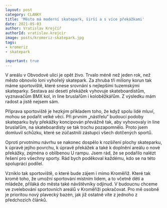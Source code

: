 ```yaml
---
layout: post
category: CLANKY
title: 'Město má moderní skatepark, širší a s více překážkami'
date: 2021-05-03
author: Vratislav Krejčíř
authorId: vratislav.krejcir
image: posts/kromeriz-skatepark.jpg
tags: 
- kromeriz
- skatepark

important: true
---
```


V areálu v Obvodové ulici je opět živo. Trvalo méně než jeden rok, než město obnovilo loni vyhořelý skatepark. Za zhruba tři miliony korun tak máme sportoviště, které snese srovnání s nejlepšími tuzemskými skateparky. Sestava asi deseti překážek vyhovuje skateboardistům, vyznavačům BMX kol, in line bruslařům i koloběžkářům. Z výsledku mám radost a jistě nejsem sám.

Příprava sportoviště je hezkým příkladem toho, že když spolu lidé mluví, mohou se podařit velké věci. Při prvním „nástřelu“ budoucí podoby skateparku byly překážky koncipován převážně tak, aby vyhovovaly in line bruslařům, na skateboardisty se tak trochu pozapomnělo. Proto jsem domluvil schůzku, které se zúčastnili zástupci všech dotčených sportů.

Oproti prvotnímu návrhu se nakonec dospělo k rozšíření plochy skateparku, k úpravě jejího povrchu, k úpravě překážek a také k doplnění areálu o nové překážky, zejména o oblíbenou U rampu. Jsem rád, že se podařilo nalézt řešení pro všechny sporty. Rád bych poděkoval každému, kdo se na této spolupráci podílel.

Vzniklo tak sportoviště, o které bude zájem i mimo Kroměříž. Které tak kromě toho, že umožní sportování místním lidem, a to včetně dětí a mládeže, přiláká do města také návštěvníky odjinud. V budoucnu chceme ve zvelebování sportovních areálů v Kroměříži pokračovat. Pro mě osobně je prioritou nový plavecký bazén, jak již ostatně víte z jednoho z předchozích článků.
